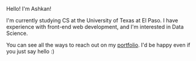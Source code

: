 Hello! I'm Ashkan!

I'm currently studying CS at the University of Texas at El Paso. I have experience with front-end web development, and I'm interested in Data Science.

You can see all the ways to reach out on my [portfolio](https://ashkan.zone). I'd be happy even if you just say hello :)
